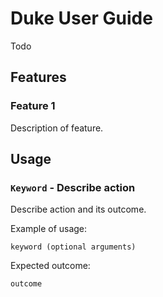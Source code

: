 # Duke User Guide
Todo
## Features

### Feature 1
Description of feature.

## Usage

### `Keyword` - Describe action

Describe action and its outcome.

Example of usage:

`keyword (optional arguments)`

Expected outcome:

`outcome`
